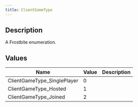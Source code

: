 ```yaml
---
title: ClientGameType
---
```

## Description

A Frostbite enumeration.

## Values

| Name                         | Value | Description |
| ---------------------------- | ----- | ----------- |
| ClientGameType\_SinglePlayer | 0     |             |
| ClientGameType\_Hosted       | 1     |             |
| ClientGameType\_Joined       | 2     |             |
